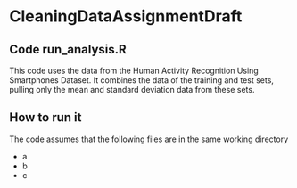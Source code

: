 # CleaningDataAssignmentDraft

## Code run_analysis.R
This code uses the data from the Human Activity Recognition Using Smartphones Dataset. It combines the data of the training and test sets, pulling only the mean and standard deviation data from these sets.

## How to run it
The code assumes that the following files are in the same working directory
* a
* b
* c



